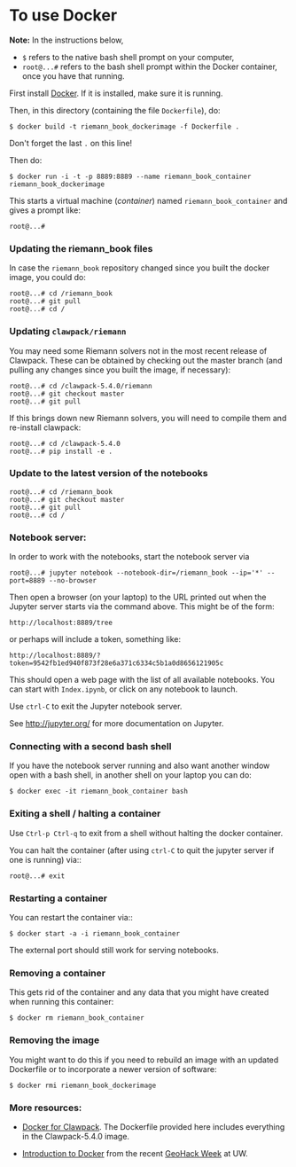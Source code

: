 
# To use Docker

**Note:** In the instructions below, 
 - `$` refers to the native bash shell prompt on your computer, 
 - `root@...#` refers to the bash shell prompt within the Docker container, once you have that running.

First install [Docker](https://www.docker.com/).  If it is installed, make sure it is running.

Then, in this directory (containing the file `Dockerfile`), do:

    $ docker build -t riemann_book_dockerimage -f Dockerfile .

Don't forget the last `.` on this line!

Then do:

    $ docker run -i -t -p 8889:8889 --name riemann_book_container riemann_book_dockerimage

This starts a virtual machine (*container*) named `riemann_book_container` and gives a prompt like: 

    root@...# 

### Updating the riemann_book files

In case the `riemann_book` repository changed since you built the docker image, you could do:

    root@...# cd /riemann_book
    root@...# git pull
    root@...# cd /
    
### Updating `clawpack/riemann`

You may need some Riemann solvers not in the most recent release of Clawpack.  These can be obtained by checking out the master branch (and pulling any changes since you built the image, if necessary):

    root@...# cd /clawpack-5.4.0/riemann
    root@...# git checkout master
    root@...# git pull

If this brings down new Riemann solvers, you will need to compile them and re-install clawpack:

    root@...# cd /clawpack-5.4.0
    root@...# pip install -e .
    
### Update to the latest version of the notebooks

    root@...# cd /riemann_book
    root@...# git checkout master
    root@...# git pull
    root@...# cd /
    
### Notebook server:

In order to work with the notebooks, start the notebook server via

    root@...# jupyter notebook --notebook-dir=/riemann_book --ip='*' --port=8889 --no-browser

Then open a browser (on your laptop) to the URL printed out when the Jupyter server starts via the command above.  This might be of the form:

    http://localhost:8889/tree
    
or perhaps will include a token, something like:

    http://localhost:8889/?token=9542fb1ed940f873f28e6a371c6334c5b1a0d8656121905c
    
This should open a web page with the list of all available notebooks.  You can start with `Index.ipynb`, or click on any notebook to launch.

Use `ctrl-C` to exit the Jupyter notebook server. 

See http://jupyter.org/ for more documentation on Jupyter.

### Connecting with a second bash shell

If you have the notebook server running and also want another window open with a bash shell, in another shell on your laptop you can do:

    $ docker exec -it riemann_book_container bash
    
### Exiting a shell / halting a container

Use `Ctrl-p Ctrl-q` to exit from a shell without halting the docker container.

You can halt the container (after using `ctrl-C` to quit the jupyter server if
one is running) via::

    root@...# exit

### Restarting a container

You can restart the container via::

    $ docker start -a -i riemann_book_container

The external port should still work for serving notebooks.

### Removing a container

This gets rid of the container and any data that you might have created when running this container:

    $ docker rm riemann_book_container
    
### Removing the image

You might want to do this if you need to rebuild an image with an updated Dockerfile or to incorporate a newer version of software:

    $ docker rmi riemann_book_dockerimage
    
### More resources:

 - [Docker for Clawpack](http://www.clawpack.org/docker_image.html#docker-image).  The Dockerfile provided here includes everything in the Clawpack-5.4.0 image.
 
 - [Introduction to Docker](https://geohackweek.github.io/Introductory/01-docker-tutorial/) from 
   the recent [GeoHack Week](https://geohackweek.github.io) at UW.
